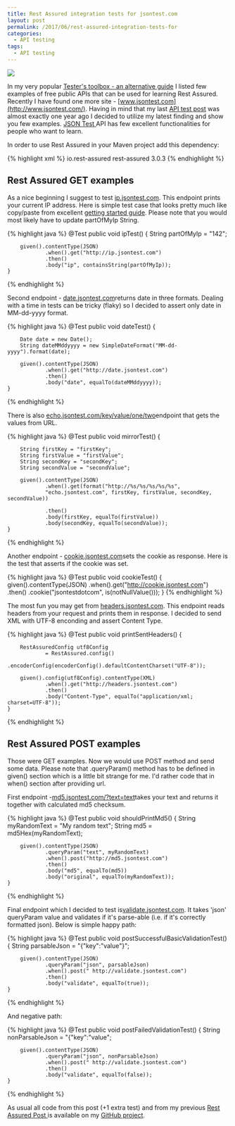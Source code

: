 ```yaml
---
title: Rest Assured integration tests for jsontest.com
layout: post
permalink: /2017/06/rest-assured-integration-tests-for
categories:
  - API testing
tags:
  - API testing 
---
```


![](/images/blog/name-transparent.png)

In my very popular [Tester's toolbox - an alternative guide](http://www.awesome-testing.com/2016/04/testers-toolbox-alternative-guide.html) I listed few examples of free public APIs that can be used for learning Rest Assured. Recently I have found one more site - [www.jsontest.com](http://www.jsontest.com/). Having in mind that my last [API test post](http://www.awesome-testing.com/2016/07/restful-api-testing-with-rest-assured-1.html) was almost exactly one year ago I decided to utilize my latest finding and show you few examples. [JSON Test ](http://www.jsontest.com/)API has few excellent functionalities for people who want to learn.

In order to use Rest Assured in your Maven project add this dependency:

{% highlight xml %}
        <dependency>
            <groupId>io.rest-assured</groupId>
            <artifactId>rest-assured</artifactId>
            <version>3.0.3</version>
        </dependency>
{% endhighlight %}

## Rest Assured GET examples

As a nice beginning I suggest to test [ip.jsontest.com](http://ip.jsontest.com/). This endpoint prints your current IP address. Here is simple test case that looks pretty much like copy/paste from excellent [getting started guide](https://github.com/rest-assured/rest-assured/wiki/GettingStarted). Please note that you would most likely have to update partOfMyIp String.

{% highlight java %}
    @Test
    public void ipTest() {
        String partOfMyIp = "142";

        given().contentType(JSON)
                .when().get("http://ip.jsontest.com")
                .then()
                .body("ip", containsString(partOfMyIp));
    }
{% endhighlight %}

Second endpoint - [date.jsontest.com](http://date.jsontest.com/)returns date in three formats. Dealing with a time in tests can be tricky (flaky) so I decided to assert only date in MM-dd-yyyy format.

{% highlight java %}
    @Test
    public void dateTest() {

        Date date = new Date();
        String dateMMddyyyy = new SimpleDateFormat("MM-dd-yyyy").format(date);

        given().contentType(JSON)
                .when().get("http://date.jsontest.com")
                .then()
                .body("date", equalTo(dateMMddyyyy));
    }
{% endhighlight %}

There is also [echo.jsontest.com/key/value/one/two](http://echo.jsontest.com/key/value/one/two)endpoint that gets the values from URL.

{% highlight java %}
    @Test
    public void mirrorTest() {

        String firstKey = "firstKey";
        String firstValue = "firstValue";
        String secondKey = "secondKey";
        String secondValue = "secondValue";

        given().contentType(JSON)
                .when().get(format("http://%s/%s/%s/%s/%s",
                "echo.jsontest.com", firstKey, firstValue, secondKey, secondValue))

                .then()
                .body(firstKey, equalTo(firstValue))
                .body(secondKey, equalTo(secondValue));
    }
{% endhighlight %}

Another endpoint - [cookie.jsontest.com](http://cookie.jsontest.com/)sets the cookie as response. Here is the test that asserts if the cookie was set.

{% highlight java %}
    @Test
    public void cookieTest() {
        given().contentType(JSON)
                .when().get("http://cookie.jsontest.com")
                .then()
                .cookie("jsontestdotcom", is(notNullValue()));
    }
{% endhighlight %}

The most fun you may get from [headers.jsontest.com](http://headers.jsontest.com/). This endpoint reads headers from your request and prints them in response. I decided to send XML with UTF-8 enconding and assert Content Type.

{% highlight java %}
    @Test
    public void printSentHeaders() {

        RestAssuredConfig utf8Config
                = RestAssured.config()
                  .encoderConfig(encoderConfig().defaultContentCharset("UTF-8"));

        given().config(utf8Config).contentType(XML)
                .when().get("http://headers.jsontest.com")
                .then()
                .body("Content-Type", equalTo("application/xml; charset=UTF-8"));
    }
{% endhighlight %}

## Rest Assured POST examples

Those were GET examples. Now we would use POST method and send some data. Please note that .queryParam() method has to be defined in given() section which is a little bit strange for me. I'd rather code that in when() section after providing url.

First endpoint -[md5.jsontest.com/?text=text](http://md5.jsontest.com/?text=text)takes your text and returns it together with calculated md5 checksum.

{% highlight java %}
    @Test
    public void shouldPrintMd5() {
        String myRandomText = "My random text";
        String md5 = md5Hex(myRandomText);

        given().contentType(JSON)
                .queryParam("text", myRandomText)
                .when().post("http://md5.jsontest.com")
                .then()
                .body("md5", equalTo(md5))
                .body("original", equalTo(myRandomText));
    }
{% endhighlight %}

Final endpoint which I decided to test is[validate.jsontest.com](http://validate.jsontest.com/). It takes 'json' queryParam value and validates if it's parse-able (i.e. if it's correctly formatted json). Below is simple happy path:

{% highlight java %}
    @Test
    public void postSuccessfulBasicValidationTest() {
        String parsableJson = "{\"key\":\"value\"}";

        given().contentType(JSON)
                .queryParam("json", parsableJson)
                .when().post(" http://validate.jsontest.com")
                .then()
                .body("validate", equalTo(true));
    }
{% endhighlight %}

And negative path:

{% highlight java %}
    @Test
    public void postFailedValidationTest() {
        String nonParsableJson = "{\"key\":\"value";

        given().contentType(JSON)
                .queryParam("json", nonParsableJson)
                .when().post(" http://validate.jsontest.com")
                .then()
                .body("validate", equalTo(false));
    }
{% endhighlight %}

As usual all code from this post (+1 extra test) and from my previous [Rest Assured Post ](http://www.awesome-testing.com/2016/07/restful-api-testing-with-rest-assured-1.html)is available on my [GitHub project](https://github.com/slawekradzyminski/AwesomeTesting).
